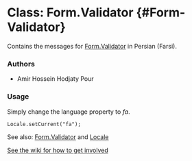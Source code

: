 Class: Form.Validator {#Form-Validator}
=====================================

Contains the messages for [Form.Validator][] in Persian (Farsi).

### Authors

* Amir Hossein Hodjaty Pour

### Usage

Simply change the language property to *fa*.

	Locale.setCurrent("fa");

See also: [Form.Validator][] and [Locale][]

[See the wiki for how to get involved](http://wiki.github.com/mootools/mootools-more)

[Form.Validator]: /more/Forms/Form.Validator#Form-Validator
[Locale]: /more/Locale/Locale
